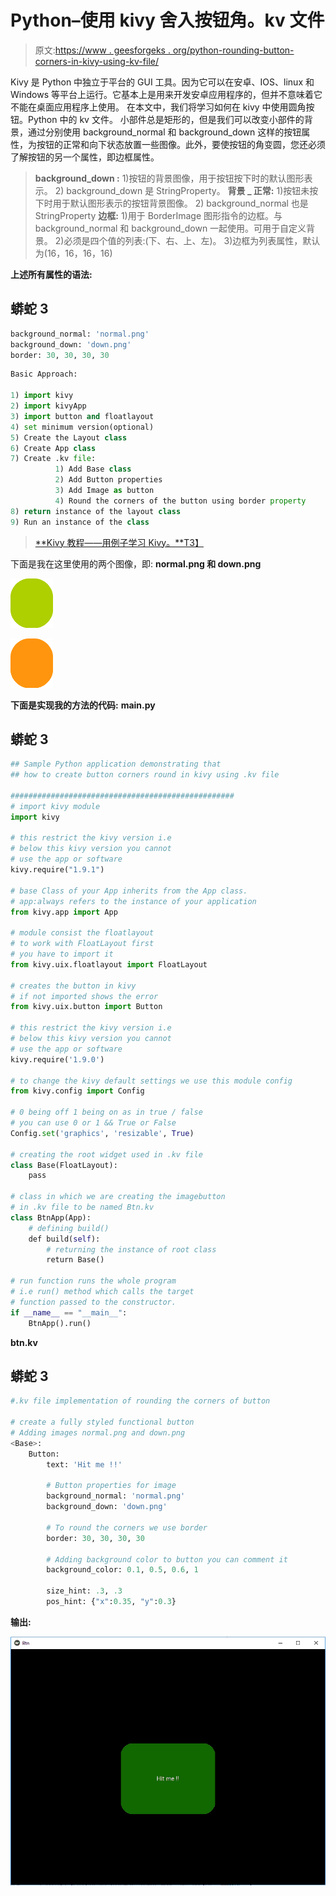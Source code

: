 # Python–使用 kivy 舍入按钮角。kv 文件

> 原文:[https://www . geesforgeks . org/python-rounding-button-corners-in-kivy-using-kv-file/](https://www.geeksforgeeks.org/python-rounding-button-corners-in-kivy-using-kv-file/)

Kivy 是 Python 中独立于平台的 GUI 工具。因为它可以在安卓、IOS、linux 和 Windows 等平台上运行。它基本上是用来开发安卓应用程序的，但并不意味着它不能在桌面应用程序上使用。
在本文中，我们将学习如何在 kivy 中使用圆角按钮。Python 中的 kv 文件。
小部件总是矩形的，但是我们可以改变小部件的背景，通过分别使用 background_normal 和 background_down 这样的按钮属性，为按钮的正常和向下状态放置一些图像。此外，要使按钮的角变圆，您还必须了解按钮的另一个属性，即边框属性。

> **background_down :**
> 1)按钮的背景图像，用于按钮按下时的默认图形表示。
> 2) background_down 是 StringProperty。
> **背景 _ 正常:**
> 1)按钮未按下时用于默认图形表示的按钮背景图像。
> 2) background_normal 也是 StringProperty
> **边框:**
> 1)用于 BorderImage 图形指令的边框。与 background_normal 和 background_down 一起使用。可用于自定义背景。
> 2)必须是四个值的列表:(下、右、上、左)。
> 3)边框为列表属性，默认为(16，16，16，16)

**上述所有属性的语法:**

## 蟒蛇 3

```py
background_normal: 'normal.png'
background_down: 'down.png'
border: 30, 30, 30, 30
```

```py
Basic Approach:

1) import kivy
2) import kivyApp
3) import button and floatlayout
4) set minimum version(optional)
5) Create the Layout class
6) Create App class
7) Create .kv file:
          1) Add Base class
          2) Add Button properties
          3) Add Image as button
          4) Round the corners of the button using border property
8) return instance of the layout class
9) Run an instance of the class
```

> [**Kivy 教程——用例子学习 Kivy。**T3】](https://www.geeksforgeeks.org/kivy-tutorial/)

下面是我在这里使用的两个图像，即:
**normal.png 和 down.png**

![](img/e761e1908db6c8a5f2da40aefe7fdcfa.png)

![](img/cd542f91e183d85e7dcafc6c0cf0335c.png)

**下面是实现我的方法的代码:**
**main.py**

## 蟒蛇 3

```py
## Sample Python application demonstrating that  
## how to create button corners round in kivy using .kv file

##################################################         
# import kivy module
import kivy

# this restrict the kivy version i.e
# below this kivy version you cannot
# use the app or software
kivy.require("1.9.1")

# base Class of your App inherits from the App class.
# app:always refers to the instance of your application
from kivy.app import App

# module consist the floatlayout
# to work with FloatLayout first
# you have to import it
from kivy.uix.floatlayout import FloatLayout

# creates the button in kivy
# if not imported shows the error
from kivy.uix.button import Button

# this restrict the kivy version i.e  
# below this kivy version you cannot  
# use the app or software  
kivy.require('1.9.0') 

# to change the kivy default settings we use this module config
from kivy.config import Config

# 0 being off 1 being on as in true / false
# you can use 0 or 1 && True or False
Config.set('graphics', 'resizable', True)

# creating the root widget used in .kv file
class Base(FloatLayout):
    pass

# class in which we are creating the imagebutton
# in .kv file to be named Btn.kv
class BtnApp(App):
    # defining build()
    def build(self):
        # returning the instance of root class
        return Base()

# run function runs the whole program
# i.e run() method which calls the target
# function passed to the constructor.
if __name__ == "__main__":
    BtnApp().run()
```

**btn.kv**

## 蟒蛇 3

```py
#.kv file implementation of rounding the corners of button 

# create a fully styled functional button
# Adding images normal.png and down.png
<Base>:
    Button:
        text: 'Hit me !!'

        # Button properties for image
        background_normal: 'normal.png'
        background_down: 'down.png'

        # To round the corners we use border
        border: 30, 30, 30, 30

        # Adding background color to button you can comment it
        background_color: 0.1, 0.5, 0.6, 1

        size_hint: .3, .3
        pos_hint: {"x":0.35, "y":0.3}
```

**输出:**

![](img/c67e86dc9b7c68c2f68f8e10a9051107.png)